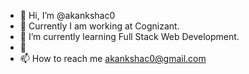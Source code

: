 - 👋 Hi, I’m @akankshac0
- 👀 Currently I am working at Cognizant.
- 🌱 I’m currently learning Full Stack Web Development.
- 💞️ 
- 📫 How to reach me akankshac0@gmail.com

<!---
akankshac0/akankshac0 is a ✨ special ✨ repository because its `README.md` (this file) appears on your GitHub profile.
You can click the Preview link to take a look at your changes.
--->
